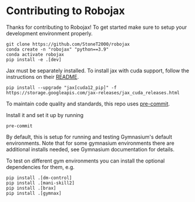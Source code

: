# Contributing to Robojax

Thanks for contributing to Robojax! To get started make sure to setup your development environment properly.

```
git clone https://github.com/StoneT2000/robojax
conda create -n "robojax" "python==3.9"
conda activate robojax
pip install -e .[dev]
```

Jax must be separately installed. To install jax with cuda support, follow the instructions on their [README](https://github.com/google/jax).

```
pip install --upgrade "jax[cuda12_pip]" -f https://storage.googleapis.com/jax-releases/jax_cuda_releases.html
```

To maintain code quality and standards, this repo uses [pre-commit](https://pre-commit.com/).

Install it and set it up by running
```
pre-commit
```

By default, this is setup for running and testing Gymnasium's default environments. Note that for some gymnasium environments there are additional installs needed, see Gymnasium documentation for details.

To test on different gym environments you can install the optional dependencies for them, e.g.

```
pip install .[dm-control]
pip install .[mani-skill2]
pip install .[brax]
pip install .[gymnax]
```